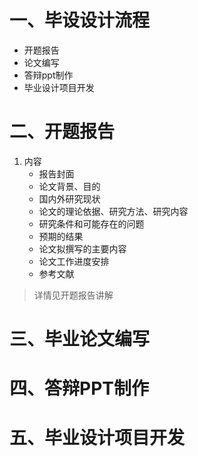 # 一、毕设设计流程

* 开题报告
* 论文编写
* 答辩ppt制作
* 毕业设计项目开发

# 二、开题报告

1. 内容
   * 报告封面
   * 论文背景、目的
   * 国内外研究现状
   * 论文的理论依据、研究方法、研究内容
   * 研究条件和可能存在的问题
   * 预期的结果
   * 论文拟撰写的主要内容
   * 论文工作进度安排
   * 参考文献

> 详情见开题报告讲解

# 三、毕业论文编写

# 四、答辩PPT制作

# 五、毕业设计项目开发


